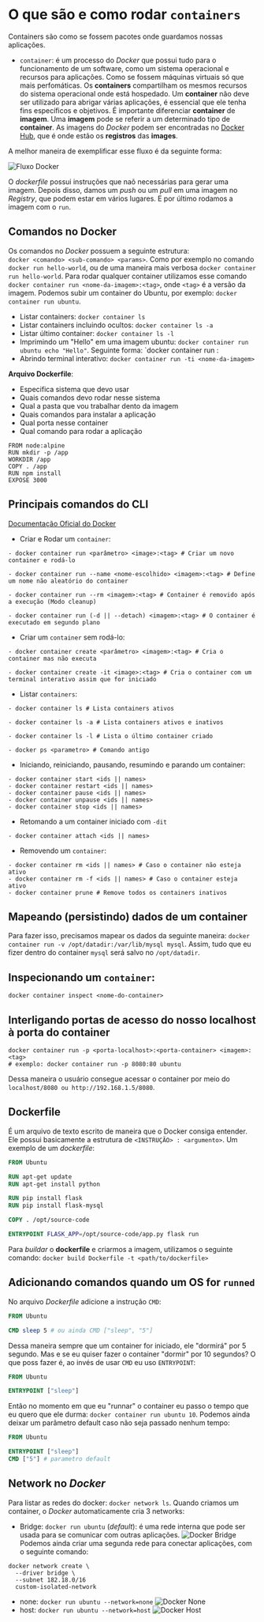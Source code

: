 # O que são e como rodar `containers`

Containers são como se fossem pacotes onde guardamos nossas aplicações.
- `container`: é um processo do _Docker_ que possui tudo para o funcionamento de um software, como um sistema operacional e recursos para aplicações.
Como se fossem máquinas virtuais só que mais perfomáticas. Os __containers__ compartilham os mesmos recursos do sistema operacional onde está hospedado.
Um __container__ não deve ser utilizado para abrigar várias aplicações, é essencial que ele tenha fins específicos e objetivos.
É importante diferenciar __container__ de __imagem__. Uma __imagem__ pode se referir a um determinado tipo de __container__. As imagens do _Docker_ podem ser 
encontradas no [Docker Hub](https://hub.docker.com/), que é onde estão os __registros__ das __images__.

A melhor maneira de exemplificar esse fluxo é da seguinte forma:

![Fluxo Docker](../assets/fluxodocker.png)

O _dockerfile_ possui instruções que naõ necessárias para gerar uma imagem. Depois disso, damos um _push_ ou um _pull_ em uma imagem no _Registry_, que podem estar em vários lugares. E por último rodamos a imagem com o `run`.

## Comandos no Docker
Os comandos no _Docker_ possuem a seguinte estrutura:  
`docker <comando> <sub-comando> <params>`. Como por exemplo no
comando `docker run hello-world`, ou de uma maneira mais verbosa `docker container run hello-world`. 
Para rodar qualquer container utilizamos esse comando `docker container run <nome-da-imagem>:<tag>`, onde `<tag>` é a versão da imagem.
Podemos subir um container do Ubuntu, por exemplo: `docker container run ubuntu`.

- Listar containers: `docker container ls`
- Listar containers incluindo ocultos: `docker container ls -a`
- Listar  último container: `docker container ls -l`
- Imprimindo um "Hello" em uma imagem ubuntu: `docker container run ubuntu echo "Hello"`. Seguinte forma: `docker container run <nome-imagem>:<tag> <comando> <argumentos-do-comando>
- Abrindo terminal interativo: `docker container run -ti <nome-da-imagem>`

__Arquivo Dockerfile__: 
- Especifica sistema que devo usar 
- Quais comandos devo rodar nesse sistema 
- Qual a pasta que vou trabalhar dento da imagem
- Quais comandos para instalar a aplicação
- Qual porta nesse container 
- Qual comando para rodar a aplicação  
```
FROM node:alpine
RUN mkdir -p /app
WORKDIR /app
COPY . /app
RUN npm install
EXPOSE 3000
```
## Principais comandos do CLI
[Documentação Oficial do Docker](https://docs.docker.com/engine/reference/commandline/docker/)

- Criar e Rodar um `container`:
```
- docker container run <parâmetro> <image>:<tag> # Criar um novo container e rodá-lo

- docker container run --name <nome-escolhido> <imagem>:<tag> # Define um nome não aleatório do container

- docker container run --rm <imagem>:<tag> # Container é removido após a execução (Modo cleanup)

- docker container run (-d || --detach) <imagem>:<tag> # O container é executado em segundo plano
```
- Criar um `container` sem rodá-lo:
```
- docker container create <parâmetro> <imagem>:<tag> # Cria o container mas não executa

- docker container create -it <image>:<tag> # Cria o container com um terminal interativo assim que for iniciado
```

- Listar `containers`:
```
- docker container ls # Lista containers ativos

- docker container ls -a # Lista containers ativos e inativos

- docker container ls -l # Lista o último container criado

- docker ps <parametro> # Comando antigo
```

- Iniciando, reiniciando, pausando, resumindo e parando um container:
```
- docker container start <ids || names>
- docker container restart <ids || names>
- docker container pause <ids || names>
- docker container unpause <ids || names>
- docker container stop <ids || names>
```

- Retomando a um container iniciado com `-dit`
```
- docker container attach <ids || names>
```

- Removendo um `container`:
```
- docker container rm <ids || names> # Caso o container não esteja ativo
- docker container rm -f <ids || names> # Caso o container esteja ativo
- docker container prune # Remove todos os containers inativos
```

## Mapeando (persistindo) dados de um container

Para fazer isso, precisamos mapear os dados da seguinte maneira:
`docker container run -v /opt/datadir:/var/lib/mysql mysql`. Assim, tudo que eu fizer dentro do container `mysql` será salvo no  `/opt/datadir`.

## Inspecionando um `container`:
```
docker container inspect <nome-do-container>
```

## Interligando portas de acesso do nosso localhost à porta do container
```
docker container run -p <porta-localhost>:<porta-container> <imagem>:<tag>
# exemplo: docker container run -p 8080:80 ubuntu
```
Dessa maneira o usuário consegue acessar o container por meio do `localhost/8080 ou http://192.168.1.5/8080`.

## Dockerfile
É um arquivo de texto escrito de maneira que o Docker consiga entender. Ele possui basicamente a estrutura de `<INSTRUÇÃO> : <argumento>`.
Um exemplo de um _dockerfile_:

```dockerfile
FROM Ubuntu

RUN apt-get update
RUN apt-get install python

RUN pip install flask
RUN pip install flask-mysql

COPY . /opt/source-code

ENTRYPOINT FLASK_APP=/opt/source-code/app.py flask run
```
Para _buildar_ o __dockerfile__ e criarmos a imagem, utilizamos o seguinte comando:
`docker build Dockerfile -t <path/to/dockerfile>`

## Adicionando comandos quando um OS for `runned`
No arquivo _Dockerfile_ adicione a instrução `CMD`:

```Dockerfile
FROM Ubuntu

CMD sleep 5 # ou ainda CMD ["sleep", "5"]
```
Dessa maneira sempre que um container for iniciado, ele "dormirá" por 5 segundo.
Mas e se eu quiser fazer o container "dormir" por 10 segundos?
O que poss fazer é, ao invés de usar `CMD` eu uso `ENTRYPOINT`:
```Dockerfile
FROM Ubuntu

ENTRYPOINT ["sleep"]
```
Então no momento em que eu "runnar" o container eu passo o tempo que eu quero que ele durma: `docker container run ubuntu 10`. Podemos ainda deixar um parâmetro default caso não seja passado nenhum tempo:
```Dockerfile
FROM Ubuntu

ENTRYPOINT ["sleep"]
CMD ["5"] # parametro default
```

## Network no _Docker_
Para listar as redes do docker: `docker network ls`.
Quando criamos um container, o _Docker_ automaticamente cria 3 networks:
- Bridge: `docker run ubuntu` (_default_): é uma rede interna que pode ser usada para se comunicar com outras aplicações.
![Docker Bridge](../assets/dockerbridge.png)
Podemos ainda criar uma segunda rede para conectar aplicações, com o seguinte comando:
```
docker network create \
  --driver bridge \
  --subnet 182.18.0/16
  custom-isolated-network
```
- none: `docker run ubuntu --network=none`
![Docker None](../assets/dockernone.png)
- host: `docker run ubuntu --network=host`
![Docker Host](../assets/dockerhost.png)
